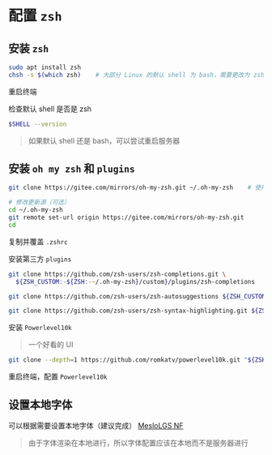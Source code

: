 # 配置 `zsh`
## 安装 `zsh`
```bash
sudo apt install zsh
chsh -s $(which zsh)    # 大部分 Linux 的默认 shell 为 bash，需要更改为 zsh
```

重启终端

检查默认 shell 是否是 zsh
```bash
$SHELL --version
```
> 如果默认 shell 还是 bash，可以尝试重启服务器



## 安装 `oh my zsh` 和 `plugins`
```bash
git clone https://gitee.com/mirrors/oh-my-zsh.git ~/.oh-my-zsh    # 使用 Gitee 镜像

# 修改更新源（可选）
cd ~/.oh-my-zsh
git remote set-url origin https://gitee.com/mirrors/oh-my-zsh.git
cd
```

复制并覆盖 `.zshrc`

安装第三方 `plugins`
```zsh
git clone https://github.com/zsh-users/zsh-completions.git \
  ${ZSH_CUSTOM:-${ZSH:-~/.oh-my-zsh}/custom}/plugins/zsh-completions

git clone https://github.com/zsh-users/zsh-autosuggestions ${ZSH_CUSTOM:-~/.oh-my-zsh/custom}/plugins/zsh-autosuggestions

git clone https://github.com/zsh-users/zsh-syntax-highlighting.git ${ZSH_CUSTOM:-~/.oh-my-zsh/custom}/plugins/zsh-syntax-highlighting
```

安装 `Powerlevel10k`
> 一个好看的 UI
```zsh
git clone --depth=1 https://github.com/romkatv/powerlevel10k.git "${ZSH_CUSTOM:-$HOME/.oh-my-zsh/custom}/themes/powerlevel10k"
```

重启终端，配置 `Powerlevel10k`



## 设置本地字体
可以根据需要设置本地字体（建议完成）
[MesloLGS NF](https://github.com/romkatv/powerlevel10k?tab=readme-ov-file#meslo-nerd-font-patched-for-powerlevel10k)
> 由于字体渲染在本地进行，所以字体配置应该在本地而不是服务器进行